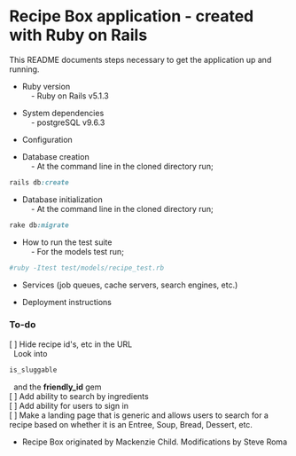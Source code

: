 # Recipe Box application - created with Ruby on Rails

This README documents steps necessary to get the application up and running.

* Ruby version<br>
&nbsp; &nbsp; - Ruby on Rails v5.1.3

* System dependencies<br>
&nbsp; &nbsp; - postgreSQL v9.6.3

* Configuration

* Database creation<br>
&nbsp; &nbsp; - At the command line in the cloned directory run;
``` ruby
rails db:create
```

* Database initialization<br>
&nbsp; &nbsp; - At the command line in the cloned directory run;
```ruby
rake db:migrate
```

* How to run the test suite<br>
&nbsp; &nbsp; - For the models test run; 
```ruby
#ruby -Itest test/models/recipe_test.rb
```

* Services (job queues, cache servers, search engines, etc.)

* Deployment instructions

### To-do
[ ] Hide recipe id's, etc in the URL<br>
&nbsp; Look into 
```ruby 
is_sluggable
``` 
&nbsp; and the **friendly_id** gem<br>
[ ] Add ability to search by ingredients<br>
[ ] Add ability for users to sign in<br>
[ ] Make a landing page that is generic and allows users to search for a recipe based 
on whether it is an Entree, Soup, Bread, Dessert, etc.<br>

* Recipe Box originated by Mackenzie Child. Modifications by Steve Roma
